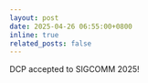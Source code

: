 ```yaml
---
layout: post
date: 2025-04-26 06:55:00+0800
inline: true
related_posts: false
---
```


DCP accepted to SIGCOMM 2025!
